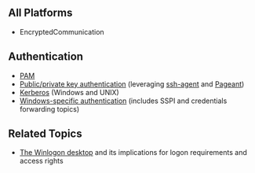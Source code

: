 ## All Platforms ##

  * EncryptedCommunication

## Authentication ##

  * [PAM](PamAuthentication.md)
  * [Public/private key authentication](PkiAuthentication.md) (leveraging [ssh-agent](http://www.google.com/search?sourceid=mozclient&ie=utf-8&oe=utf-8&q=ssh-agent) and [Pageant](http://www.chiark.greenend.org.uk/~sgtatham/putty/download.html))
  * [Kerberos](KerberosAuthentication.md) (Windows and UNIX)
  * [Windows-specific authentication](WindowsAuthentication.md) (includes SSPI and credentials forwarding topics)

## Related Topics ##

  * [The Winlogon desktop](WinlogonDesktop.md) and its implications for logon requirements and access rights